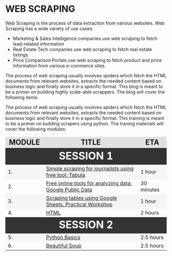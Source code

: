 # WEB SCRAPING

Web Scraping is the process of data extraction from various websites. Web Scraping has a wide variety of use cases:

- Marketing & Sales Intelligence companies use web scraping to fetch lead-related information
- Real Estate Tech companies use web scraping to fetch real estate listings.
- Price Comparison Portals use web scraping to fetch product and price information from various e-commerce sites.

The process of web scraping usually involves spiders which fetch the HTML documents from relevant websites, extracts the needed content based on business logic and finally store it in a specific format. This blog is meant to be a primer on building highly scale-able scrappers. The blog will cover the following items:

The process of web scraping usually involves spiders which fetch the HTML documents from relevant websites, extracts the needed content based on business logic and finally store it in a specific format. This training is meant to be a primer on building scrapers using python. The traning materials will cover the following modules:

<table border="0" style="width:100%;">
    <thead>
        <tr style="background: #e0e0e0; text-align: center; font-weight: bold; font-size: 1.4em;">
            <td>MODULE</td>
            <td>TITLE</td>
            <td>ETA</td>
        </tr>
    </thead>
    <tbody>
        <tr style="background: #333; color: #fff; font-weight: bold; font-size: 2em;
    text-align:center; border-collapse: collapse;">
            <td colspan="4">SESSION 1</td>
        </tr>
        <tr style="background: #f5f5f5;">
            <td>1.</td>
            <td><a href="./day-1/1.tabula/README.md">Simple scraping for journalists using free tool: Tabula</a></td>
            <td>1 hour</td>
        </tr>
        <tr>
            <td>2.</td>
            <td><a href="./day-1/2.Google_Public_Data/README.md">Free online tools for analyzing data: Google Public Data</a></td>
            <td>30 minutes</td>
        </tr>
        <tr style="background: #f5f5f5;">
            <td>3.</td>
            <td><a href="./day-1/3.Web_Scaping_with_Google_Sheets/README.md">Scraping tables using Google Sheets. Practical Workshop</a></td>
            <td>1 hour</td>
        </tr>
        <tr>
            <td>4.</td>
            <td><a href="./day-1/4.Advanced_Scraping_Using_Python_PART1/1.HTML/README.md">HTML</a></td>
            <td>2 hours</td>
        </tr>
        <tr style="background: #333; color: #fff; font-weight: bold; font-size: 2em;
    text-align:center; border-collapse: collapse;">
            <td colspan="4">SESSION 2</td>
        </tr>
        <tr style="background: #f5f5f5;">
            <td>5.</td>
            <td><a href="./day-2/5.Python/README.md">Python Basics</a></td>
            <td>2.5 hours</td>
        </tr>
        <tr>
            <td>6.</td>
            <td><a href="./day-2/6.Beautiful_Soap/README.md">Beautiful Soup</a></td>
            <td>2.5 hours</td>
        </tr>
    </tbody>
</table>